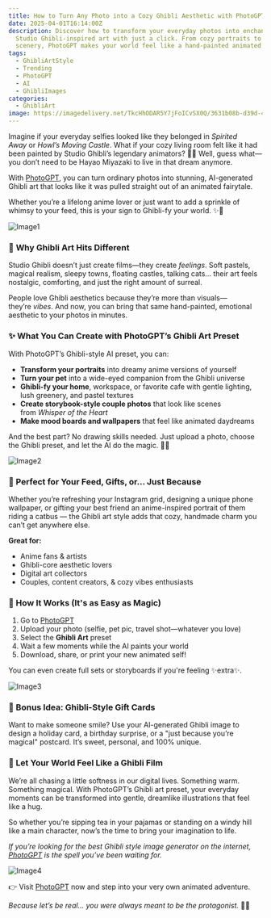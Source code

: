 ```yaml
---
title: How to Turn Any Photo into a Cozy Ghibli Aesthetic with PhotoGPT
date: 2025-04-01T16:14:00Z
description: Discover how to transform your everyday photos into enchanting,
  Studio Ghibli-inspired art with just a click. From cozy portraits to magical
  scenery, PhotoGPT makes your world feel like a hand-painted animated dream.
tags:
  - GhibliArtStyle
  - Trending
  - PhotoGPT
  - AI
  - GhibliImages
categories:
  - GhibliArt
image: https://imagedelivery.net/TkcHhODAR5Y7jFoICvSX0Q/3631b08b-d39d-46f2-eb06-79f487ca3700/q=100
---
```

Imagine if your everyday selfies looked like they belonged in *Spirited Away* or *Howl’s Moving Castle*. What if your cozy living room felt like it had been painted by Studio Ghibli’s legendary animators? 🌙💫
Well, guess what—you don’t need to be Hayao Miyazaki to live in that dream anymore.

With [PhotoGPT](https://www.photogptai.com/), you can turn ordinary photos into stunning, AI-generated Ghibli art that looks like it was pulled straight out of an animated fairytale.

Whether you’re a lifelong anime lover or just want to add a sprinkle of whimsy to your feed, this is your sign to Ghibli-fy your world. ✨🍃

![Image1](https://imagedelivery.net/TkcHhODAR5Y7jFoICvSX0Q/64a917c9-9052-4822-bf1b-e613e18dee00/public)

### 🍃 **Why Ghibli Art Hits Different**

Studio Ghibli doesn’t just create films—they create *feelings*. Soft pastels, magical realism, sleepy towns, floating castles, talking cats... their art feels nostalgic, comforting, and just the right amount of surreal.

People love Ghibli aesthetics because they’re more than visuals—they’re *vibes*. And now, you can bring that same hand-painted, emotional aesthetic to your photos in minutes.

### ✨ What You Can Create with PhotoGPT’s Ghibli Art Preset

With PhotoGPT’s Ghibli-style AI preset, you can:

* **Transform your portraits** into dreamy anime versions of yourself
* **Turn your pet** into a wide-eyed companion from the Ghibli universe
* **Ghibli-fy your home**, workspace, or favorite cafe with gentle lighting, lush greenery, and pastel textures
* **Create storybook-style couple photos** that look like scenes from *Whisper of the Heart*
* **Make mood boards and wallpapers** that feel like animated daydreams

And the best part? No drawing skills needed. Just upload a photo, choose the Ghibli preset, and let the AI do the magic. 🎨✨

![Image2](https://imagedelivery.net/TkcHhODAR5Y7jFoICvSX0Q/5b0c3e19-9dcb-479b-52f6-d9443accd400/public)

### 🌸 Perfect for Your Feed, Gifts, or... Just Because

Whether you’re refreshing your Instagram grid, designing a unique phone wallpaper, or gifting your best friend an anime-inspired portrait of them riding a catbus — the Ghibli art style adds that cozy, handmade charm you can’t get anywhere else.

**Great for:**

* Anime fans & artists
* Ghibli-core aesthetic lovers
* Digital art collectors
* Couples, content creators, & cozy vibes enthusiasts

### 📸 How It Works (It's as Easy as Magic)

1. Go to [PhotoGPT](https://www.photogptai.com/)
2. Upload your photo (selfie, pet pic, travel shot—whatever you love)
3. Select the **Ghibli Art** preset
4. Wait a few moments while the AI paints your world
5. Download, share, or print your new animated self!

You can even create full sets or storyboards if you're feeling ✨extra✨.

![Image3](https://imagedelivery.net/TkcHhODAR5Y7jFoICvSX0Q/430fa3c7-5941-47a3-75bd-e83396269a00/q=100)

### 🎁 Bonus Idea: Ghibli-Style Gift Cards

Want to make someone smile? Use your AI-generated Ghibli image to design a holiday card, a birthday surprise, or a "just because you’re magical" postcard. It’s sweet, personal, and 100% unique.

### 🌟 Let Your World Feel Like a Ghibli Film

We’re all chasing a little softness in our digital lives. Something warm. Something magical. With PhotoGPT’s Ghibli art preset, your everyday moments can be transformed into gentle, dreamlike illustrations that feel like a hug.

So whether you’re sipping tea in your pajamas or standing on a windy hill like a main character, now’s the time to bring your imagination to life.  

*If you’re looking for the best Ghibli style image generator on the internet, [PhotoGPT](https://www.photogptai.com/) is the spell you’ve been waiting for.*

![Image4](https://imagedelivery.net/TkcHhODAR5Y7jFoICvSX0Q/e412ca1c-8ad0-4201-70ac-e41b622f6800/q=100)

👉 Visit [PhotoGPT](https://www.photogptai.com/) now and step into your very own animated adventure.

*Because let’s be real... you were always meant to be the protagonist.* 🍂✨
